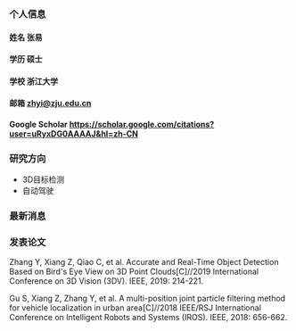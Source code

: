 ### 个人信息
#### 姓名 张易
#### 学历 硕士
#### 学校 浙江大学
#### 邮箱 zhyi@zju.edu.cn
#### Google Scholar https://scholar.google.com/citations?user=uRyxDG0AAAAJ&hl=zh-CN


### 研究方向
- 3D目标检测
- 自动驾驶

### 最新消息


### 发表论文
Zhang Y, Xiang Z, Qiao C, et al. Accurate and Real-Time Object Detection Based on Bird's Eye View on 3D Point Clouds[C]//2019 International Conference on 3D Vision (3DV). IEEE, 2019: 214-221.

Gu S, Xiang Z, Zhang Y, et al. A multi-position joint particle filtering method for vehicle localization in urban area[C]//2018 IEEE/RSJ International Conference on Intelligent Robots and Systems (IROS). IEEE, 2018: 656-662.
